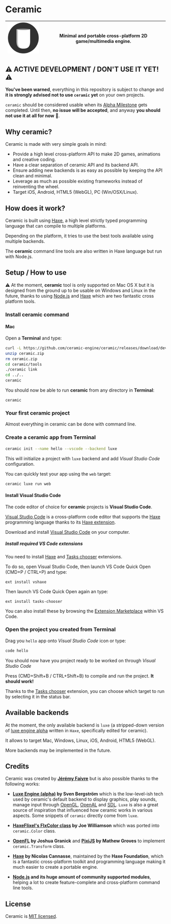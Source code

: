 # Ceramic

| ![Ceramic Logo](editor/public/icons/128x128.png) | Minimal and portable cross-platform 2D game/multimedia engine. |
| - | - |

## ⚠️ ACTIVE DEVELOPMENT / DON'T USE IT YET! ⚠️

**You've been warned**, everything in this repository is subject to change and **it is strongly advised not to use `ceramic` yet** on your own projects.

`ceramic` should be considered usable when its [Alpha Milestone](https://github.com/ceramic-engine/ceramic/milestone/1) gets completed. Until then, **no issue will be accepted**, and anyway **you should not use it at all for now** 🙂.

## Why ceramic?

Ceramic is made with very simple goals in mind:

* Provide a high level cross-platform API to make 2D games, animations and creative coding.
* Have a clear separation of ceramic API and its backend API.
* Ensure adding new backends is as easy as possible by keeping the API clean and minimal.
* Leverage as much as possible existing frameworks instead of reinventing the wheel.
* Target iOS, Android, HTML5 (WebGL), PC (Win/OSX/Linux).

## How does it work?

Ceramic is built using [Haxe](http://haxe.org), a high level strictly typed programming language that can compile to multiple platforms.

Depending on the platform, it tries to use the best tools available using multiple backends.

The **ceramic** command line tools are also written in Haxe language but run with Node.js.

## Setup / How to use

⚠️ At the moment, **ceramic** tool is only supported on Mac OS X but it is designed from the ground up to be usable on Windows and Linux in the future, thanks to using [Node.js](https://nodejs.org) and [Haxe](http://haxe.org/) which are two fantastic cross platform tools.

### Install ceramic command

#### Mac

Open a **Terminal** and type:

```bash
curl -L https://github.com/ceramic-engine/ceramic/releases/download/dev01/ceramic.zip -o ceramic.zip
unzip ceramic.zip
rm ceramic.zip
cd ceramic/tools
./ceramic link
cd ../..
ceramic
```

You should now be able to run **ceramic** from any directory in **Terminal**:

```
ceramic
```

### Your first ceramic project

Almost everything in ceramic can be done with command line.

### Create a ceramic app from Terminal

```bash
ceramic init --name hello --vscode --backend luxe
```

This will initialize a project with `luxe` backend and add _Visual Studio Code_ configuration.

You can quickly test your app using the `web` target:

```bash
ceramic luxe run web
```

#### Install Visual Studio Code

The code editor of choice for **ceramic** projects is **Visual Studio Code**.

[Visual Studio Code](https://code.visualstudio.com/) is a cross-platform code editor that supports the [Haxe](http://haxe.org) programming language thanks to its [Haxe extension](https://marketplace.visualstudio.com/items?itemName=nadako.vshaxe).

Download and install [Visual Studio Code](https://code.visualstudio.com/) on your computer.

##### Install required VS Code extensions

You need to install [Haxe](https://marketplace.visualstudio.com/items?itemName=nadako.vshaxe) and [Tasks chooser](https://marketplace.visualstudio.com/items?itemName=jeremyfa.tasks-chooser) extensions.

To do so, open Visual Studio Code, then launch VS Code Quick Open (CMD+P / CTRL+P) and type:

```
ext install vshaxe
```

Then launch VS Code Quick Open again an type:

```
ext install tasks-chooser
```

You can also install these by browsing the [Extension Marketplace](https://code.visualstudio.com/docs/editor/extension-gallery) within VS Code.

### Open the project you created from Terminal

Drag you `hello` app onto _Visual Studio Code_ icon or type:

```bash
code hello
```

You should now have you project ready to be worked on through _Visual Studio Code_

Press (CMD+Shift+B / CTRL+Shift+B) to compile and run the project. **It should work!**

Thanks to the [Tasks chooser](https://marketplace.visualstudio.com/items?itemName=jeremyfa.tasks-chooser) extension, you can choose which target to run by selecting it in the status bar.

## Available backends

At the moment, the only available backend is `luxe` (a stripped-down version of [luxe engine alpha](https://luxeengine.com/alpha/) written in `Haxe`, specifically edited for ceramic).

It allows to target Mac, Windows, Linux, iOS, Android, HTML5 (WebGL).

More backends may be implemented in the future.

## Credits

Ceramic was created by **[Jérémy Faivre](https://github.com/jeremyfa)** but is also possible thanks to the following works:

* **[Luxe Engine (alpha)](https://luxeengine.com/alpha/) by Sven Bergström** which is the low-level-ish tech used by ceramic's default backend to display graphics, play sounds, manage input through [OpenGL](https://www.opengl.org/), [OpenAL](https://www.openal.org/) and [SDL](https://www.libsdl.org/). `Luxe` is also a great source of inspiration that influenced how ceramic works in various aspects. Some snippets of `ceramic` directly come from `luxe`.

* **[HaxeFlixel's FlxColor class](https://github.com/HaxeFlixel/flixel/blob/a59545015a65a42b8f24b08262ac80de020deb37/flixel/util/FlxColor.hx) by Joe Williamson** which was ported into `ceramic.Color` class.

* **[OpenFL](https://github.com/openfl/openfl/blob/0b84012052fc8f6ab2e211c93769c99ad331beb9/openfl/geom/Matrix.hx) by Joshua Granick** and **[PixiJS](https://github.com/pixijs/pixi.js/blob/85aaea595f77bf0511886c499fc2733d4f5ba524/src/core/math/Matrix.js) by Mathew Groves** to implement `ceramic.Transform` class.

* **[Haxe](https://haxe.org/) by Nicolas Cannasse**, maintained by the **Haxe Foundation**, which is a fantastic cross-platform toolkit and programming language making it much easier to create a portable engine.

* **[Node.js](https://nodejs.org/) and its huge amount of community supported modules**, helping a lot to create feature-complete and cross-platform command line tools.

## License

Ceramic is [MIT licensed](LICENSE).
